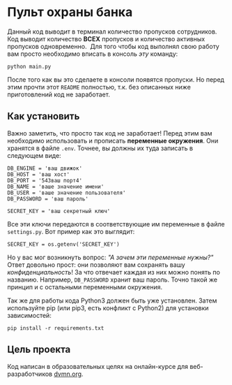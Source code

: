 # Пульт охраны банка

Данный код выводит в терминал количество пропусков сотрудников. Код выводит количество **ВСЕХ** пропусков и количество активных пропусков одновременно.  Для того чтобы код выполнял свою работу вам просто необходимо вписать в консоль _эту_ команду:
```
python main.py
```
После того как вы это сделаете в консоли появятся пропуски. Но перед этим прочти этот `README` полностью, т.к. без описанных ниже приготовлений код не заработает.

## Как установить
Важно заметить, что просто так код не заработает! Перед этим вам необходимо использовать и прописать **переменные окружения**. Они хранятся в файле `.env`. Точнее, вы должны их туда записать в следующем виде:
```
DB_ENGINE = 'ваш движок'
DB_HOST = 'ваш хост'
DB_PORT = '543ваш порт4'
DB_NAME = 'ваше значение имени'
DB_USER = 'ваше значение пользователя'
DB_PASSWORD = 'ваш пароль'

SECRET_KEY = 'ваш секретный ключ'
```
Все эти ключи передаются в соответствующие им переменные в файле `settings.py`. Вот пример как это выглядит:
```
SECRET_KEY = os.getenv('SECRET_KEY')
```
Но у вас мог возникнуть вопрос: *"А зачем эти переменные нужны?"* Ответ довольно прост: они позволяют вам сохранять вашу _конфиденциальность_! За что отвечает каждая из них можно понять по названию. Например, `DB_PASSWORD` хранит ваш пароль. Точно такой же принцип и с остальными переменными окружения.

Так же для работы кода Python3 должен быть уже установлен. Затем используйте pip (или pip3, есть конфликт с Python2) для установки зависимостей:
```
pip install -r requirements.txt
```
## Цель проекта
Код написан в образовательных целях на онлайн-курсе для веб-разработчиков [dvmn.org]('https://dvmn.org').

